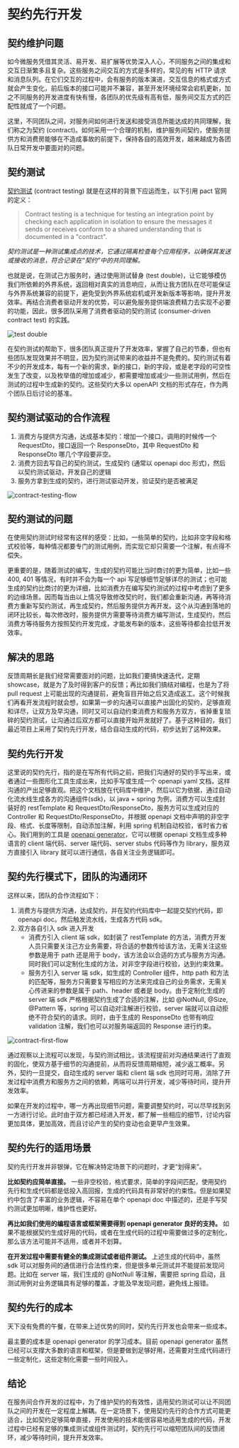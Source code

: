 # 契约先行开发


## 契约维护问题

如今微服务凭借其灵活、易开发、易扩展等优势深入人心，不同服务之间的集成和交互日渐繁多且复杂。这些服务之间交互的方式是多样的，常见的有 HTTP 请求和消息队列。在它们交互的过程中，会有服务的版本演进，交互信息的格式或方式就会产生变化，前后版本的接口可能并不兼容，甚至开发环境经常会宕机更新，加之不同服务的开发进度有快有慢，各团队的优先级有高有低，服务间交互方式的匹配性就成了一个问题。

这里，不同团队之间，对服务间如何进行发送和接受消息所能达成的共同理解，我们称之为契约 (contract)。如何采用一个合理的机制，维护服务间契约，使服务提供方和消费房能够在不造成事故的前提下，保持各自的高效开发，越来越成为各团队日常开发中要面对的问题。

## 契约测试

[契约测试](https://docs.pact.io/#what-is-contract-testing) (contract testing) 就是在这样的背景下应运而生，以下引用 pact 官网的定义：

> Contract testing is a technique for testing an integration point by checking each application in isolation to ensure the messages it sends or receives conform to a shared understanding that is documented in a "contract".

*契约测试是一种测试集成点的技术，它通过隔离检查每个应用程序，以确保其发送或接收的消息，符合记录在“契约”中的共同理解。*

也就是说，在测试己方服务时，通过使用测试替身 (test double)，让它能够模仿我们所依赖的外界系统，返回相对真实的消息响应，从而让我方团队在尽可能保证与外界系统兼容的前提下，避免受到外界系统宕机或开发新版本等影响，提升开发效率。再结合消费者驱动开发的优势，可以避免服务提供端浪费精力去实现不必要的功能，因此，很多团队采用了消费者驱动的契约测试 (consumer-driven contract test) 的实践。

![test double](./pictures/consumer-driven-contract-test.png)

在契约测试的帮助下，很多团队真正提升了开发效率，掌握了自己的节奏，但也有些团队发现效果并不明显，因为契约测试带来的收益并不是免费的。契约测试有着不少的开发成本，每有一个新的需求，新的接口，新的字段，或是老字段的可空性发生了改变，以及枚举值的增加或减少，都需要增加或减少一些测试用例，然后在测试的过程中生成新的契约。这些契约大多以 openAPI 文档的形式存在，作为两个团队日后讨论的基准。

## 契约测试驱动的合作流程

1. 消费方与提供方沟通，达成基本契约：增加一个接口，调用的时候传一个 RequestDto，接口返回一个 ResponseDto，其中 RequestDto 和 ResponseDto 哪几个字段要非空。
2. 消费方回去写自己的契约测试，生成契约 (通常以 openapi doc 形式)，然后以契约测试驱动，开发自己的逻辑
3. 服务方拿到生成的契约，进行测试驱动开发，验证契约是否被满足

![contract-testing-flow](./pictures/contract-testing-flow.png)

## 契约测试的问题

在使用契约测试时经常有这样的感受：比如，一些简单的契约，比如非空字段和格式校验等，每种情况都要专门的测试用例，而实现它却只需要一个注解，有点得不偿失。

更重要的是，随着测试的编写，生成的契约可能比当时商讨的更为简单，比如一些 400, 401 等情况，有时并不会为每一个 api 写足够细节足够详尽的测试；也可能生成的契约比商讨的更为详细，比如消费方在编写契约测试的过程中考虑到了更多的边缘场景。因而每当由以上情况导致修改契约时，我们都会重新沟通，再等待消费方重新写契约测试，再生成契约，然后服务提供方再开发。这个从沟通到落地的闭环比较长，每次修改时，服务提供方需要等待消费方编写测试，生成契约，然后消费方等待服务方按照契约开发完成，才能发布新的版本，这些等待都会拉低开发效率。

## 解决的思路

反馈周期长是我们经常需要面对的问题，比如我们要搞快速迭代，定期 showcase，就是为了及时得到客户的反馈；再比如我们搞结对编程，也是为了将 pull request 上可能出现的沟通提前，避免盲目开始之后又造成返工。这个时候我们再看开发流程时就会想，如果第一步的沟通可以直接产出固化的契约，足够直观和详尽，让双方及早沟通，同时又可以自动约束消费方和服务方双方，省掉重复琐碎的契约测试，让沟通过后双方都可以直接开始开发就好了。基于这种目的，我们最近项目上采用了契约先行开发，结合自动生成的代码，初步达到了这种效果。

## 契约先行开发

这里说的契约先行，指的是在写所有代码之前，把我们沟通好的契约手写出来，或者通过一些图形化工具生成出来，比如手写或生成一个 openapi yaml 文档，这样沟通的产出足够直观。把这个文档放在代码库中维护，然后以它为依据，通过自动化流水线生成各方的沟通组件(sdk)，以 java + spring 为例，消费方可以生成封装好的 restTemplate 和 RequestDto/ResponseDto，服务方可以生成对应的 Controller 和 RequestDto/ResponseDto，并根据 openapi 文档中声明的非空字段、格式、长度等限制，自动添加注解，利用 spring 机制自动校验，省时省力省心。我们用到的工具是 [openapi generator](https://github.com/OpenAPITools/openapi-generator)，它可以根据 openapi 文档生成多种语言的 client 端代码、server 端代码、server stubs 代码等作为 library，服务双方直接引入 library 就可以进行通信，各自关注业务逻辑即可。

## 契约先行模式下，团队的沟通闭环

这样以来，团队的合作流程如下：

1. 消费方与提供方沟通，达成契约，并在契约代码库中一起提交契约代码，即 openapi doc。然后触发流水线，生成各方代码 sdk。
2. 双方各自引入 sdk 进入开发
    * 消费方引入 client 端 sdk，如封装了 restTemplate 的方法，消费方开发人员只需要关注己方业务需要，将合适的参数传给该方法，无需关注这些参数是用于 path 还是用于 body，该方法会以合适的方式与服务方沟通。同时我们可以定制化生成的方法，对非空字段进行校验，达到约束效果。
    * 服务方引入 server 端 sdk，如生成的 Controller 组件，http path 和方法的匹配等，服务方只需要复写相应的方法来完成自己的业务需求，无需关心传进来的参数是属于 path、header 或者是 body。由于定制化生成的 server 端 sdk 严格根据契约生成了合适的注解，比如 @NotNull, @Size, @Pattern 等，spring 可以自动对注解进行校验，server 端就可以自动拒绝不符合契约的请求。同时，由于生成的 ResponseDto 也带有响应 validation 注解，我们也可以对服务端返回的 Response 进行约束。

![contract-first-flow](./pictures/contract-first-flow.png)

通过观察以上流程可以发现，与契约测试相比，该流程提前对沟通结果进行了直观的固化，使双方基于细节的沟通提前，从而将反馈周期缩短，减少返工概率。另外，契约一旦提交，自动生成的 server 端和 client 端 sdk 也同时可用，消除了开发过程中消费方和服务方之间的依赖，两端可以并行开发，减少等待时间，提升开发效率。

如果在开发的过程中，哪一方再出现细节问题，需要调整契约时，可以尽早找到另一方进行讨论。此时由于双方都已经进入开发，都了解一些相应的细节，讨论内容更加具体，更加高效，而且讨论产生的契约变动也会更早产生效果。

## 契约先行的适用场景

契约先行开发并非银弹，它在解决特定场景下的问题时，才更“划得来”。

**比如契约应简单直接。** 一些非空校验，格式要求，简单的字段间匹配，使用契约先行和生成代码都是低投入高回报，生成的代码具有非常好的约束性。但是如果契约中包含了丰富的业务逻辑，不容易在单个 openapi doc 中描述的，还是手写契约测试更加明晰，维护性也更好。

**再比如我们使用的编程语言或框架需要得到 openapi generator 良好的支持。** 如果不能根据契约生成好用的代码，或者在生成代码的过程中需要做过多的定制化，那么该方法可能并不适用，或者并不划算。

**在开发过程中需要有健全的集成测试或者组件测试。** 上述生成的代码中，虽然 sdk 可以对服务间的通信进行合法性约束，但是很多单元测试并不能提前发现问题。比如在 server 端，我们生成的 @NotNull 等注解，需要把 spring 启动，且测试用例对业务逻辑具有足够的覆盖，才能及早发现问题，避免线上报错。


## 契约先行的成本

天下没有免费的午餐，在带来上述优势的同时，契约先行开发也会带来一些成本。

最主要的成本是 openapi generator 的学习成本。目前 openapi generator 虽然已经可以支撑大多数的语言和框架，但是要做到足够好用，还需要对生成代码进行一些定制化，这些定制化需要一些时间投入。

## 结论

在服务间合作开发的过程中，为了维护契约的有效性，适用契约测试可以让不同团队之间的开发在一定程度上解耦。在一定场景下，使用契约先行的合作方式可能更适合，比如契约足够简单直接，开发使用的技术能很容易地适用生成的代码，开发过程中已经有足够的集成测试或组件测试时，契约先行可以缩短团队间的反馈闭环，减少等待时间，提升开发效率。

